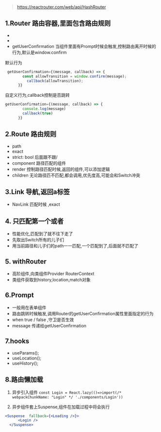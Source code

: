 > https://reactrouter.com/web/api/HashRouter

## 1.Router   路由容器,里面包含路由规则

- <BrowserRouter>
- <HashRouter>
- getUserConfirmation 当组件里面有Prompt时候会触发,控制路由离开时候的行为,默认是window.confirm

默认行为
```js
 getUserConfirmation={(message, callback) => {
        const allowTransition = window.confirm(message);
          callback(allowTransition);
      }}
```


自定义行为,callback控制是否跳转

```js
getUserConfirmation={(message, callback) => {
        console.log(message)
        callback(true)
      }}
```


## 2.Route  路由规则

 - path  
 - exact
 - strict: bool  后面跟不跟/
 - component 路径匹配的组件
 - render    控制路径匹配时候,返回的组件,可以添加逻辑
 - children  无论路径匹不匹配,都会调用,优先度高,可能会和Switch冲突

## 3.Link   导航,返回a标签
- NavLink  匹配时候   ,exact

## 4. <Switch>   只匹配第一个<Route>或者 <Redirect>
 - 性能优化,匹配到了就不往下走了
 - 先取出Switch所有的儿子们
 - 用当前路径和儿子们的path一一匹配,一个匹配到了,后面就不匹配了

## 5. withRouter 
- 高阶组件,向类组件Provider  RouterContext
- 类组件获取到history,location,match对象
 

 ## 6.Prompt
 - 一般用在表单组件
 - 路由跳转时候触发,调用Router的getUserConfirmation属性里面指定的行为
 - when   true  / false  ,守卫是否生效
 - message  传递给getUserConfirmation

## 7.hooks

-  useParams();
- useLocation();
- useHistory();

## 8.路由懒加载

1. 异步引入组件
`const Login = React.lazy(()=>import(/* webpackChunkName: "Login" */ './components/Login'))`

2. 异步组件套上Suspense,组件在加载过程中将会执行<Loading />
```jsx
<Suspense  fallback={<Loading />}>
      <Login />
  </Suspense>
```